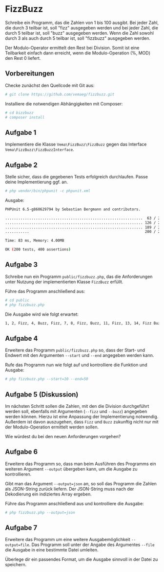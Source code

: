 # FizzBuzz

Schreibe ein Programm, das die Zahlen von 1 bis 100 ausgibt. Bei jeder Zahl, 
die durch 3 teilbar ist, soll "fizz" ausgegeben werden und bei jeder Zahl, die durch 5 teilbar ist, 
soll "buzz" ausgegeben werden. Wenn die Zahl sowohl durch 3 als auch durch 5 teilbar ist, 
soll "fizzbuzz" ausgegeben werden. 

Der Modulo-Operator ermittelt den Rest bei Division. Somit ist eine Teilbarkeit einfach dann erreicht,
wenn die Modulo-Operation (%, MOD) den Rest 0 liefert.

## Vorbereitungen

Checke zunächst den Quellcode mit Git aus:

```bash
# git clone https://github.com/vemaeg/fizzbuzz.git 
```

Installiere die notwendigen Abhängigkeiten mit Composer:

```bash
# cd bizzbuzz
# composer install
``` 

## Aufgabe 1
Implementiere die Klasse `Vema\FizzBuzz\FizzBuzz` gegen das Interface `Vema\FizzBuzz\FizzBuzzInterface`.

## Aufgabe 2
Stelle sicher, dass die gegebenen Tests erfolgreich durchlaufen. Passe deine Implementierung ggf. an.

```bash
# php vendor/bin/phpunit -c phpunit.xml
```

Ausgabe:

```bash
PHPUnit 6.5-g860629794 by Sebastian Bergmann and contributors.

...............................................................  63 / 200 ( 31%)
............................................................... 126 / 200 ( 63%)
............................................................... 189 / 200 ( 94%)
...........                                                     200 / 200 (100%)

Time: 83 ms, Memory: 4.00MB

OK (200 tests, 400 assertions)
```

## Aufgabe 3

Schreibe nun ein Programm `public/fizzbuzz.php`, das die Anforderungen unter Nutzung der
implementierten Klasse `FizzBuzz` erfüllt.

Führe das Programm anschließend aus:

```bash
# cd public
# php fizzbuzz.php
``` 

Die Ausgabe wird wie folgt erwartet:

```bash
1, 2, Fizz, 4, Buzz, Fizz, 7, 8, Fizz, Buzz, 11, Fizz, 13, 14, Fizz Buzz, 16, 17, Fizz, 19, Buzz, Fizz, 22, 23, Fizz, Buzz, 26, Fizz, 28, 29, Fizz Buzz, 31, 32, Fizz, 34, Buzz, Fizz, ...
```

## Aufgabe 4

Erweitere das Programm `public/fizzbuzz.php` so, dass der Start- und Endwert mit den
Argumenten `--start` und `--end` angegeben werden kann.

Rufe das Programm nun wie folgt auf und kontrolliere die Funktion und Ausgabe:

```bash
# php fizzbuzz.php --start=10 --end=50
```

## Aufgabe 5 (Diskussion)

Im nächsten Schritt sollen die Zahlen, mit den die Division durchgeführt werden soll, ebenfalls
mit Argumenten (`--fizz` und `--buzz`) angegeben werden können. Hierzu ist eine Anpassung 
der Implementierung notwendig. Außerdem ist davon auszugehen, dass `Fizz` und `Buzz` zukunftig 
nicht nur mit der Modulo-Operation ermittelt werden sollen.

Wie würdest du bei den neuen Anforderungen vorgehen?

## Aufgabe 6

Erweitere das Programm so, dass man beim Ausführen des Programms ein weiteren Argument
`--output` übergeben kann, um die Ausgabe zu kontrollieren.

Gibt man das Argument `--output=json` an, so soll das Programm die Zahlen als JSON-String zurück
liefern. Der JSON-String muss nach der Dekodierung ein indiziertes Array ergeben.

Führe das Programm anschließend aus und kontrolliere die Ausgabe:

```bash
# php fizzbuzz.php --output=json
```

## Aufgabe 7

Erweitere das Programm um eine weitere Ausgabemöglichkeit `--output=file`. Das Programm soll 
unter der Angabe des Argumentes `--file` die Ausgabe in eine bestimmte Datei umleiten.
 
Überlege dir ein passendes Format, um die Ausgabe sinnvoll in der Datei zu speichern. 
